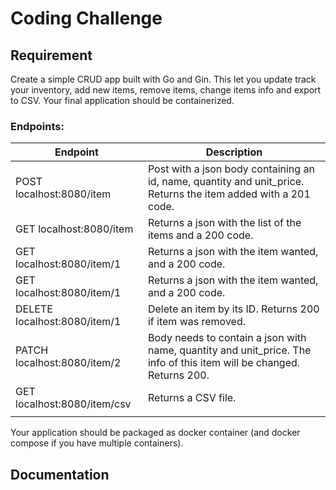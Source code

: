 # Coding Challenge

## Requirement

Create a simple CRUD app built with Go and Gin. This let you update track your inventory, add new items, remove items, change items info and export to CSV. Your final application should be containerized.

### Endpoints:


| Endpoint | Description |
| --- | ----------- |
| POST localhost:8080/item  | Post with a json body containing an id, name, quantity and unit_price. Returns the item added with a 201 code. |
| GET localhost:8080/item   | Returns a json with the list of the items and a 200 code.|
| GET localhost:8080/item/1 | Returns a json with the item wanted, and a 200 code. |
| GET localhost:8080/item/1 | Returns a json with the item wanted, and a 200 code. |
| DELETE localhost:8080/item/1 | Delete an item by its ID. Returns 200 if item was removed.|
| PATCH localhost:8080/item/2 | Body needs to contain a json with name, quantity and unit_price. The info of this item will be changed. Returns 200.|
| GET localhost:8080/item/csv | Returns a CSV file.|
| | |

Your application should be packaged as docker container (and docker compose if you have multiple containers).

## Documentation
